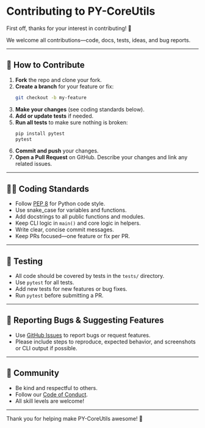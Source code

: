# Contributing to PY-CoreUtils

First off, thanks for your interest in contributing! 🎉

We welcome all contributions—code, docs, tests, ideas, and bug reports.

---

## 🚀 How to Contribute

1. **Fork** the repo and clone your fork.
2. **Create a branch** for your feature or fix:
   ```bash
   git checkout -b my-feature
   ```
3. **Make your changes** (see coding standards below).
4. **Add or update tests** if needed.
5. **Run all tests** to make sure nothing is broken:
   ```bash
   pip install pytest
   pytest
   ```
6. **Commit and push** your changes.
7. **Open a Pull Request** on GitHub. Describe your changes and link any related issues.

---

## 🧑‍💻 Coding Standards

- Follow [PEP 8](https://peps.python.org/pep-0008/) for Python code style.
- Use snake_case for variables and functions.
- Add docstrings to all public functions and modules.
- Keep CLI logic in `main()` and core logic in helpers.
- Write clear, concise commit messages.
- Keep PRs focused—one feature or fix per PR.

---

## 🧪 Testing

- All code should be covered by tests in the `tests/` directory.
- Use `pytest` for all tests.
- Add new tests for new features or bug fixes.
- Run `pytest` before submitting a PR.

---

## 📝 Reporting Bugs & Suggesting Features

- Use [GitHub Issues](https://github.com/Junaid433/PY-CoreUtils/issues) to report bugs or request features.
- Please include steps to reproduce, expected behavior, and screenshots or CLI output if possible.

---

## 🤝 Community

- Be kind and respectful to others.
- Follow our [Code of Conduct](CODE_OF_CONDUCT.md).
- All skill levels are welcome!

---

Thank you for helping make PY-CoreUtils awesome! 🚀
